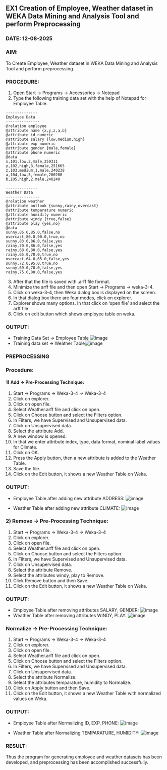 ## EX1 Creation of Employee, Weather dataset in WEKA Data Mining and Analysis Tool and perform Preprocessing
### DATE: 12-08-2025
### AIM: 
  To Create Employee, Weather dataset in WEKA Data Mining and Analysis Tool and perform preprocessing
### PROCEDURE: 
1) Open Start -> Programs -> Accessories -> Notepad
2) Type the following training data set with the help of Notepad for Employee Table.

```
--------------
Employee Data
---------------
@relation employee
@attribute name {x,y,z,a,b}
@attribute id numeric
@attribute salary {low,medium,high}
@attribute exp numeric
@attribute gender {male,female}
@attribute phone numeric
@data
x,101,low,2,male,250311
y,102,high,3,female,251665
z,103,medium,1,male,240238
a,104,low,5,female,200200
b,105,high,2,male,240240

--------------
Weather Data
---------------
@relation weather
@attribute outlook {sunny,rainy,overcast}
@attribute temparature numeric
@attribute humidity numeric
@attribute windy {true,false}
@attribute play {yes,no}
@data
sunny,85.0,85.0,false,no
overcast,80.0,90.0,true,no
sunny,83.0,86.0,false,yes
rainy,70.0,86.0,false,yes
rainy,68.0,80.0,false,yes
rainy,65.0,70.0,true,no
overcast,64.0,65.0,false,yes
sunny,72.0,95.0,true,no
sunny,69.0,70.0,false,yes
rainy,75.0,80.0,false,yes
```
3) After that the file is saved with .arff file format.
4) Minimize the arff file and then open Start -> Programs -> weka-3-4.
5) Click on weka-3-4, then Weka dialog box is displayed on the screen.
6) In that dialog box there are four modes, click on explorer.
7) Explorer shows many options. In that click on ‘open file’ and select the arff file
8) Click on edit button which shows employee table on weka.

### OUTPUT:
* Training Data Set -> Employee Table
 ![image](https://github.com/user-attachments/assets/7b5fa57d-274a-4910-8f3d-c78f439c58a0)
* Training data set -> Weather Table![image](https://github.com/user-attachments/assets/e88a92c8-e94f-4131-abd2-96bae24740ec)



### PREPROCESSING
### Procedure:
#### 1) Add -> Pre-Processing Technique:
1) Start -> Programs -> Weka-3-4 -> Weka-3-4
2) Click on explorer.
3) Click on open file.
4) Select Weather.arff file and click on open.
5) Click on Choose button and select the Filters option.
6) In Filters, we have Supervised and Unsupervised data.
7) Click on Unsupervised data.
8) Select the attribute Add.
9) A new window is opened.
10) In that we enter attribute index, type, data format, nominal label values for Climate.
11) Click on OK.
12) Press the Apply button, then a new attribute is added to the Weather Table.
13) Save the file.
14) Click on the Edit button, it shows a new Weather Table on Weka.

### OUTPUT:
* Employee Table after adding new attribute ADDRESS:
  ![image](https://github.com/user-attachments/assets/81128cd2-e1a5-499a-bba0-8720ae71e582)
  
* Weather Table after adding new attribute CLIMATE:
  ![image](https://github.com/user-attachments/assets/b8cb0358-56bd-43a8-b036-3efee7764b22)


  

### 2) Remove -> Pre-Processing Technique:

1) Start -> Programs -> Weka-3-4 -> Weka-3-4
2) Click on explorer.
3) Click on open file.
4) Select Weather.arff file and click on open.
5) Click on Choose button and select the Filters option.
6) In Filters, we have Supervised and Unsupervised data.
7) Click on Unsupervised data.
8) Select the attribute Remove.
9) Select the attributes windy, play to Remove.
10) Click Remove button and then Save.
11) Click on the Edit button, it shows a new Weather Table on Weka.

### OUTPUT:
* Employee Table after removing attributes SALARY, GENDER:
   ![image](https://github.com/user-attachments/assets/27b5cff1-2fe6-449b-a53a-37eb17b403a1)
* Weather Table after removing attributes WINDY, PLAY:
 ![image](https://github.com/user-attachments/assets/273d59f3-8736-4794-aa61-e141671161f7)

 
### Normalize -> Pre-Processing Technique:

1) Start -> Programs -> Weka-3-4 -> Weka-3-4
2) Click on explorer.
3) Click on open file.
4) Select Weather.arff file and click on open.
5) Click on Choose button and select the Filters option.
6) In Filters, we have Supervised and Unsupervised data.
7) Click on Unsupervised data.
8) Select the attribute Normalize.
9) Select the attributes temparature, humidity to Normalize.
10) Click on Apply button and then Save.
11) Click on the Edit button, it shows a new Weather Table with normalized values on Weka.

### OUTPUT:
* Employee Table after Normalizing ID, EXP, PHONE:
 ![image](https://github.com/user-attachments/assets/bfa1afce-9bb3-4b02-a3a3-b568fdd7c127)

* Weather Table after Normalizing TEMPARATURE, HUMIDITY:
  ![image](https://github.com/user-attachments/assets/0c509438-b4b5-4566-bfbb-ea9624580bd8)
 
### RESULT: 
  Thus the program for generating employee and weather datasets has been developed, and preprocessing has been accomplished successfully.
